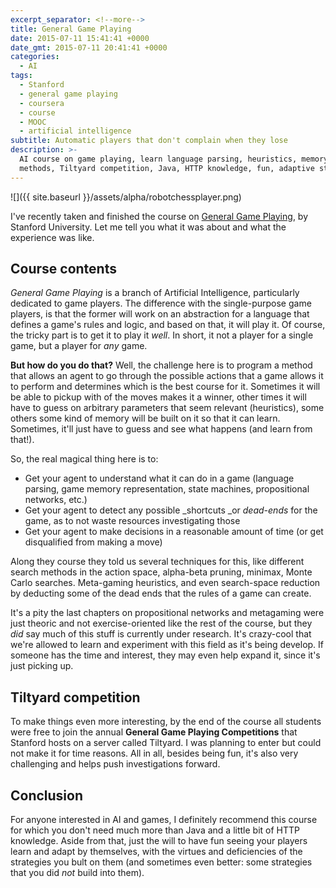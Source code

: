 ```yaml
---
excerpt_separator: <!--more-->
title: General Game Playing
date: 2015-07-11 15:41:41 +0000
date_gmt: 2015-07-11 20:41:41 +0000
categories:
  - AI
tags:
  - Stanford
  - general game playing
  - coursera
  - course
  - MOOC
  - artificial intelligence
subtitle: Automatic players that don't complain when they lose
description: >-
  AI course on game playing, learn language parsing, heuristics, memory, search
  methods, Tiltyard competition, Java, HTTP knowledge, fun, adaptive strategies.
---
```



![]({{ site.baseurl }}/assets/alpha/robotchessplayer.png)

I've recently taken and finished the course on [General Game Playing](https://www.coursera.org/course/ggp), by Stanford University. Let me tell you what it was about and what the experience was like.

<!--more-->

## Course contents

_General Game Playing_ is a branch of Artificial Intelligence, particularly dedicated to game players. The difference with the single-purpose game players, is that the former will work on an abstraction for a language that defines a game's rules and logic, and based on that, it will play it. Of course, the tricky part is to get it to play it _well_. In short, it not a player for a single game, but a player for _any_ game.

**But how do you do that?** Well, the challenge here is to program a method that allows an agent to go through the possible actions that a game allows it to perform and determines which is the best course for it. Sometimes it will be able to pickup with of the moves makes it a winner, other times it will have to guess on arbitrary parameters that seem relevant (heuristics), some others some kind of memory will be built on it so that it can learn. Sometimes, it'll just have to guess and see what happens (and learn from that!).

So, the real magical thing here is to:

- Get your agent to understand what it can do in a game (language parsing, game memory representation, state machines, propositional networks, etc.)
- Get your agent to detect any possible _shortcuts _or _dead-ends_ for the game, as to not waste resources investigating those
- Get your agent to make decisions in a reasonable amount of time (or get disqualified from making a move)

Along they course they told us several techniques for this, like different search methods in the action space, alpha-beta pruning, minimax, Monte Carlo searches. Meta-gaming heuristics, and even search-space reduction by deducting some of the dead ends that the rules of a game can create.

It's a pity the last chapters on propositional networks and metagaming were just theoric and not exercise-oriented like the rest of the course, but they _did_ say much of this stuff is currently under research. It's crazy-cool that we're allowed to learn and experiment with this field as it's being develop. If someone has the time and interest, they may even help expand it, since it's just picking up.

## Tiltyard competition

To make things even more interesting, by the end of the course all students were free to join the annual **General Game Playing Competitions** that Stanford hosts on a server called Tiltyard. I was planning to enter but could not make it for time reasons. All in all, besides being fun, it's also very challenging and helps push investigations forward.

## Conclusion

For anyone interested in AI and games, I definitely recommend this course for which you don't need much more than Java and a little bit of HTTP knowledge. Aside from that, just the will to have fun seeing your players learn and adapt by themselves, with the virtues and deficiencies of the strategies you bult on them (and sometimes even better: some strategies that you did _not_ build into them).
